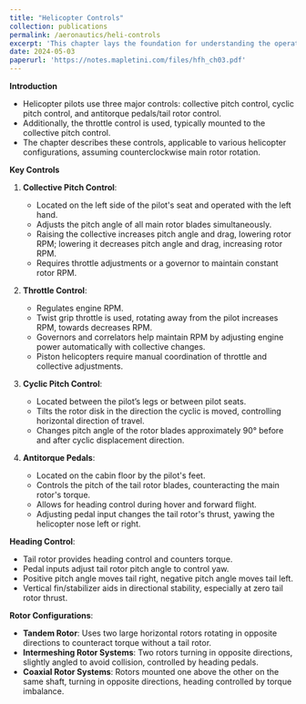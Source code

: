 ```yaml
---
title: "Helicopter Controls"
collection: publications
permalink: /aeronautics/heli-controls
excerpt: 'This chapter lays the foundation for understanding the operation and coordination of helicopter flight controls, essential for effective and safe piloting.'
date: 2024-05-03
paperurl: 'https://notes.mapletini.com/files/hfh_ch03.pdf'
---
```



**Introduction**
- Helicopter pilots use three major controls: collective pitch control, cyclic pitch control, and antitorque pedals/tail rotor control.
- Additionally, the throttle control is used, typically mounted to the collective pitch control.
- The chapter describes these controls, applicable to various helicopter configurations, assuming counterclockwise main rotor rotation.

**Key Controls**

1. **Collective Pitch Control**:
   - Located on the left side of the pilot's seat and operated with the left hand.
   - Adjusts the pitch angle of all main rotor blades simultaneously.
   - Raising the collective increases pitch angle and drag, lowering rotor RPM; lowering it decreases pitch angle and drag, increasing rotor RPM.
   - Requires throttle adjustments or a governor to maintain constant rotor RPM.

2. **Throttle Control**:
   - Regulates engine RPM.
   - Twist grip throttle is used, rotating away from the pilot increases RPM, towards decreases RPM.
   - Governors and correlators help maintain RPM by adjusting engine power automatically with collective changes.
   - Piston helicopters require manual coordination of throttle and collective adjustments.

3. **Cyclic Pitch Control**:
   - Located between the pilot’s legs or between pilot seats.
   - Tilts the rotor disk in the direction the cyclic is moved, controlling horizontal direction of travel.
   - Changes pitch angle of the rotor blades approximately 90° before and after cyclic displacement direction.

4. **Antitorque Pedals**:
   - Located on the cabin floor by the pilot's feet.
   - Controls the pitch of the tail rotor blades, counteracting the main rotor's torque.
   - Allows for heading control during hover and forward flight.
   - Adjusting pedal input changes the tail rotor's thrust, yawing the helicopter nose left or right.

**Heading Control**:
- Tail rotor provides heading control and counters torque.
- Pedal inputs adjust tail rotor pitch angle to control yaw.
- Positive pitch angle moves tail right, negative pitch angle moves tail left.
- Vertical fin/stabilizer aids in directional stability, especially at zero tail rotor thrust.

**Rotor Configurations**:
- **Tandem Rotor**: Uses two large horizontal rotors rotating in opposite directions to counteract torque without a tail rotor.
- **Intermeshing Rotor Systems**: Two rotors turning in opposite directions, slightly angled to avoid collision, controlled by heading pedals.
- **Coaxial Rotor Systems**: Rotors mounted one above the other on the same shaft, turning in opposite directions, heading controlled by torque imbalance.